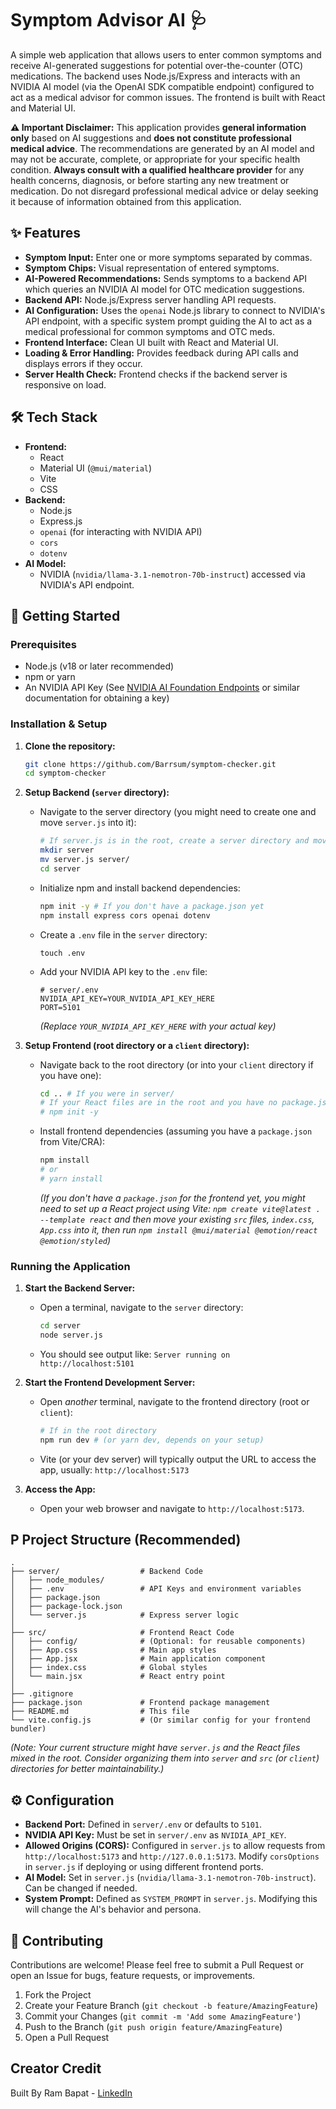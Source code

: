 # Symptom Advisor AI 🩺

A simple web application that allows users to enter common symptoms and receive AI-generated suggestions for potential over-the-counter (OTC) medications. The backend uses Node.js/Express and interacts with an NVIDIA AI model (via the OpenAI SDK compatible endpoint) configured to act as a medical advisor for common issues. The frontend is built with React and Material UI.

**⚠️ Important Disclaimer:** This application provides **general information only** based on AI suggestions and **does not constitute professional medical advice**. The recommendations are generated by an AI model and may not be accurate, complete, or appropriate for your specific health condition. **Always consult with a qualified healthcare provider** for any health concerns, diagnosis, or before starting any new treatment or medication. Do not disregard professional medical advice or delay seeking it because of information obtained from this application.

## ✨ Features

*   **Symptom Input:** Enter one or more symptoms separated by commas.
*   **Symptom Chips:** Visual representation of entered symptoms.
*   **AI-Powered Recommendations:** Sends symptoms to a backend API which queries an NVIDIA AI model for OTC medication suggestions.
*   **Backend API:** Node.js/Express server handling API requests.
*   **AI Configuration:** Uses the `openai` Node.js library to connect to NVIDIA's API endpoint, with a specific system prompt guiding the AI to act as a medical professional for common symptoms and OTC meds.
*   **Frontend Interface:** Clean UI built with React and Material UI.
*   **Loading & Error Handling:** Provides feedback during API calls and displays errors if they occur.
*   **Server Health Check:** Frontend checks if the backend server is responsive on load.

## 🛠️ Tech Stack

*   **Frontend:**
    *   React
    *   Material UI (`@mui/material`)
    *   Vite
    *   CSS
*   **Backend:**
    *   Node.js
    *   Express.js
    *   `openai` (for interacting with NVIDIA API)
    *   `cors`
    *   `dotenv`
*   **AI Model:**
    *   NVIDIA (`nvidia/llama-3.1-nemotron-70b-instruct`) accessed via NVIDIA's API endpoint.

## 🚀 Getting Started

### Prerequisites

*   Node.js (v18 or later recommended)
*   npm or yarn
*   An NVIDIA API Key (See [NVIDIA AI Foundation Endpoints](https://build.nvidia.com/explore/discover) or similar documentation for obtaining a key)

### Installation & Setup

1.  **Clone the repository:**
    ```bash
    git clone https://github.com/Barrsum/symptom-checker.git
    cd symptom-checker
    ```

2.  **Setup Backend (`server` directory):**
    *   Navigate to the server directory (you might need to create one and move `server.js` into it):
        ```bash
        # If server.js is in the root, create a server directory and move it
        mkdir server
        mv server.js server/
        cd server
        ```
    *   Initialize npm and install backend dependencies:
        ```bash
        npm init -y # If you don't have a package.json yet
        npm install express cors openai dotenv
        ```
    *   Create a `.env` file in the `server` directory:
        ```
        touch .env
        ```
    *   Add your NVIDIA API key to the `.env` file:
        ```dotenv
        # server/.env
        NVIDIA_API_KEY=YOUR_NVIDIA_API_KEY_HERE
        PORT=5101
        ```
        *(Replace `YOUR_NVIDIA_API_KEY_HERE` with your actual key)*

3.  **Setup Frontend (root directory or a `client` directory):**
    *   Navigate back to the root directory (or into your `client` directory if you have one):
        ```bash
        cd .. # If you were in server/
        # If your React files are in the root and you have no package.json:
        # npm init -y
        ```
    *   Install frontend dependencies (assuming you have a `package.json` from Vite/CRA):
        ```bash
        npm install
        # or
        # yarn install
        ```
        *(If you don't have a `package.json` for the frontend yet, you might need to set up a React project using Vite: `npm create vite@latest . --template react` and then move your existing `src` files, `index.css`, `App.css` into it, then run `npm install @mui/material @emotion/react @emotion/styled`)*

### Running the Application

1.  **Start the Backend Server:**
    *   Open a terminal, navigate to the `server` directory:
        ```bash
        cd server
        node server.js
        ```
    *   You should see output like: `Server running on http://localhost:5101`

2.  **Start the Frontend Development Server:**
    *   Open *another* terminal, navigate to the frontend directory (root or `client`):
        ```bash
        # If in the root directory
        npm run dev # (or yarn dev, depends on your setup)
        ```
    *   Vite (or your dev server) will typically output the URL to access the app, usually: `http://localhost:5173`

3.  **Access the App:**
    *   Open your web browser and navigate to `http://localhost:5173`.

##  P Project Structure (Recommended)

```
.
├── server/                  # Backend Code
│   ├── node_modules/
│   ├── .env                 # API Keys and environment variables
│   ├── package.json
│   ├── package-lock.json
│   └── server.js            # Express server logic
│
├── src/                     # Frontend React Code
│   ├── config/              # (Optional: for reusable components)
│   ├── App.css              # Main app styles
│   ├── App.jsx              # Main application component
│   ├── index.css            # Global styles
│   └── main.jsx             # React entry point
│
├── .gitignore
├── package.json             # Frontend package management
├── README.md                # This file
└── vite.config.js           # (Or similar config for your frontend bundler)
```

*(Note: Your current structure might have `server.js` and the React files mixed in the root. Consider organizing them into `server` and `src` (or `client`) directories for better maintainability.)*

## ⚙️ Configuration

*   **Backend Port:** Defined in `server/.env` or defaults to `5101`.
*   **NVIDIA API Key:** Must be set in `server/.env` as `NVIDIA_API_KEY`.
*   **Allowed Origins (CORS):** Configured in `server.js` to allow requests from `http://localhost:5173` and `http://127.0.0.1:5173`. Modify `corsOptions` in `server.js` if deploying or using different frontend ports.
*   **AI Model:** Set in `server.js` (`nvidia/llama-3.1-nemotron-70b-instruct`). Can be changed if needed.
*   **System Prompt:** Defined as `SYSTEM_PROMPT` in `server.js`. Modifying this will change the AI's behavior and persona.

## 🤝 Contributing

Contributions are welcome! Please feel free to submit a Pull Request or open an Issue for bugs, feature requests, or improvements.

1.  Fork the Project
2.  Create your Feature Branch (`git checkout -b feature/AmazingFeature`)
3.  Commit your Changes (`git commit -m 'Add some AmazingFeature'`)
4.  Push to the Branch (`git push origin feature/AmazingFeature`)
5.  Open a Pull Request


## Creator Credit

Built By Ram Bapat - [LinkedIn](www.linkedin.com/in/ram-bapat-barrsum-diamos)
